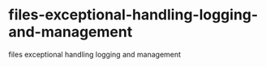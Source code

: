 # files-exceptional-handling-logging-and-management
files exceptional handling logging and management
